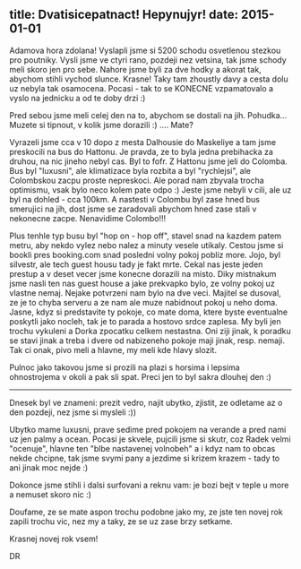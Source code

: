 title: Dvatisicepatnact! Hepynujyr!
date: 2015-01-01
---

Adamova hora zdolana! Vyslapli jsme si 5200 schodu osvetlenou stezkou pro poutniky. Vysli jsme ve ctyri rano, pozdeji nez vetsina, tak jsme schody meli skoro jen pro sebe. Nahore jsme byli za dve hodky a akorat tak, abychom stihli vychod slunce. Krasne! Taky tam zhoustly davy a cesta dolu uz nebyla tak osamocena. Pocasi - tak to se KONECNE vzpamatovalo a vyslo na jednicku a od te doby drzi :)

Pred sebou jsme meli celej den na to, abychom se dostali na jih. Pohudka... Muzete si tipnout, v kolik jsme dorazili :) .... Mate?

Vyrazeli jsme cca v 10 dopo z mesta Dalhousie do Maskeliye a tam jsme preskocili na bus do Hattonu. Je pravda, ze to byla jedna prebihacka za druhou, na nic jineho nebyl cas. Byl to fofr. Z Hattonu jsme jeli do Colomba. Bus byl "luxusni", ale klimatizace byla rozbita a byl "rychlejsi", ale Colombskou zacpu proste nepreskoci. Ale porad nam zbyvala trocha optimismu, vsak bylo neco kolem pate odpo :) Jeste jsme nebyli v cili, ale uz byl na dohled - cca 100km. A nastesti v Colombu byl zase hned bus smerujici na jih, dost jsme se zaradovali abychom hned zase stali v nekonecne zacpe. Nenavidime Colombo!!!

Plus tenhle typ busu byl "hop on - hop off", stavel snad na kazdem patem metru, aby nekdo vylez nebo nalez a minuty vesele utikaly. Cestou jsme si bookli pres booking.com snad posledni volny pokoj pobliz more. Jojo, byl silvestr, ale tech guest housu tady je fakt mrte. Cekal nas jeste jeden prestup a v deset vecer jsme konecne dorazili na misto. Diky mistnakum jsme nasli ten nas guest house a jake prekvapko bylo, ze volny pokoj uz vlastne nemaj. Nejake potvrzeni nam bylo na dve veci. Majitel se dusoval, ze je to chyba serveru a ze nam ale muze nabidnout pokoj u neho doma. Jasne, kdyz si predstavite ty pokoje, co mate doma, ktere byste eventualne poskytli jako nocleh, tak je to parada a hostovo srdce zaplesa. My byli jen trochu vykuleni a Dorka zpocatku celkem nestastna. Oni ziji jinak, k poradku se stavi jinak a treba i dvere od nabizeneho pokoje maji jinak, resp. nemaji. Tak ci onak, pivo meli a hlavne, my meli kde hlavy slozit. 

Pulnoc jako takovou jsme si prozili na plazi s horsima i lepsima ohnostrojema v okoli a pak sli spat. Preci jen to byl sakra dlouhej den :)

---

Dnesek byl ve znameni: prezit vedro, najit ubytko, zjistit, ze odletame az o den pozdeji, nez jsme si mysleli :))

Ubytko mame luxusni, prave sedime pred pokojem na verande a pred nami uz jen palmy a ocean. Pocasi je skvele, pujcili jsme si skutr, coz Radek velmi "ocenuje", hlavne ten "blbe nastavenej volnobeh" a i kdyz nam to obcas nekde chcipne, tak jsme svymi pany a jezdime si krizem krazem - tady to ani jinak moc nejde :)

Dokonce jsme stihli i dalsi surfovani a reknu vam: je bozi bejt v teple u more a nemuset skoro nic :)

Doufame, ze se mate aspon trochu podobne jako my, ze jste ten novej rok zapili trochu vic, nez my a taky, ze se uz zase brzy setkame. 

Krasnej novej rok vsem!

DR
